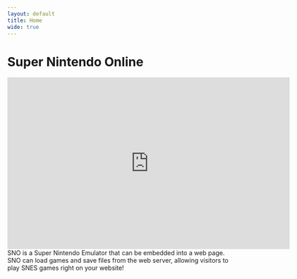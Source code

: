 ```yaml
---
layout: default
title: Home
wide: true
---
```

# Super Nintendo Online

<iframe class="youtube" title="YouTube video player" width="640" height="390" src="http://www.youtube.com/embed/bHjrUfbm6bM" frameborder="0" allowfullscreen="allowfullscreen">

</iframe>

<div id="intro">
    SNO is a Super Nintendo Emulator that can be embedded into a web page. SNO can load games and save files from the web server, allowing visitors to play SNES games right on your website!
</div>